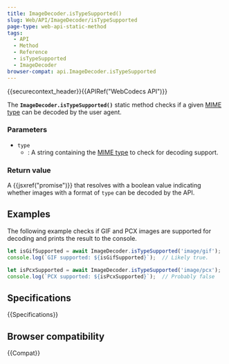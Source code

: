 ```yaml
---
title: ImageDecoder.isTypeSupported()
slug: Web/API/ImageDecoder/isTypeSupported
page-type: web-api-static-method
tags:
  - API
  - Method
  - Reference
  - isTypeSupported
  - ImageDecoder
browser-compat: api.ImageDecoder.isTypeSupported
---
```

{{securecontext_header}}{{APIRef("WebCodecs API")}}

The **`ImageDecoder.isTypeSupported()`** static method checks if a given [MIME type](/en-US/docs/Web/HTTP/Basics_of_HTTP/MIME_types) can be decoded by the user agent.

### Parameters

- `type`
  - : A string containing the [MIME type](/en-US/docs/Web/HTTP/Basics_of_HTTP/MIME_types) to check for decoding support.

### Return value

A {{jsxref("promise")}} that resolves with a boolean value indicating whether images with a format of `type` can be decoded by the API.

## Examples

The following example checks if GIF and PCX images are supported for decoding and prints the result to the console.

```js
let isGifSupported = await ImageDecoder.isTypeSupported('image/gif');
console.log(`GIF supported: ${isGifSupported}`);  // Likely true.

let isPcxSupported = await ImageDecoder.isTypeSupported('image/pcx');
console.log(`PCX supported: ${isPcxSupported}`);  // Probably false
```

## Specifications

{{Specifications}}

## Browser compatibility

{{Compat}}

